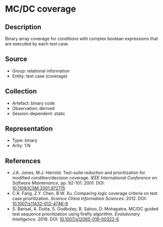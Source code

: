 # MC/DC coverage

## Description

Binary array coverage for conditions with complex boolean expressions that are executed by each test case.

## Source

* Group: relational information
* Entity: test case (coverage)

## Collection

* Artefact: binary code
* Observation: derived
* Session-dependent: static

## Representation

* Type: binary
* Arity: 1:N

## References

* J.A. Jones, M.J. Harrold. Test-suite reduction and prioritization for modified condition/decision coverage. *IEEE International Conference on Software Maintenance*, pp. 92-101. 2001. DOI: [10.1109/ICSM.2001.972715](https://www.doi.org/10.1109/ICSM.2001.972715)
* C.R. Fang, Z.Y. Chen, B.W. Xu. Comparing logic coverage criteria on test case prioritization. *Science China Information Sciences*. 2012. DOI: [10.1007/s11432-012-4746-9](https://www.doi.org/10.1007/s11432-012-4746-9)
* S. Barisal, A. Dutta, S. Godboley, B. Sahoo, D. Mohapatra. MC/DC guided test sequence prioritization using firefly algorithm. *Evolutionary Intelligence*. 2019. DOI: [10.1007/s12065-019-00322-6](https://doi.org/10.1007/s12065-019-00322-6)
